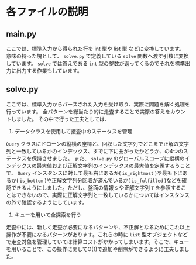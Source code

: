 # 各ファイルの説明

## main.py

ここでは、標準入力から得られた行を int 型や list 型 などに変換しています。
意味の持った塊として、 `solve.py` で定義している `solve` 関数へ渡す引数に変換しています。
`solve` では答えである `int` 型の整数が返ってくるのでそれを標準出力に出力する作業もしています。

## solve.py

ここでは、標準入力からパースされた入力を受け取り、実際に問題を解く処理を行っています。
全パターンを総当たり的に走査することで実際の答えをカウントしました。
その中で行った工夫としては、

1. データクラスを使用して捜査中のステータスを管理

  `Query` クラスにドローンの縦横の座標と、回収した文字列でどこまで正解の文字列と一致しているかのインデックス、すでに下に曲がったかどうか、の4つのステータスを保持させました。
  また、 `solve.py` のグローバルスコープに縦横のインデックスの最大値および正解文字列のインデックスの最大値を定義するうことで、 `Query` インスタンスに対して最も右にあるか( `is_rightmost` )や最も下にあるか( `is_bottom` )や正解文字列分回収が済んでいるか( `is_fulfilled` )などを確認できるようにしました。ただし、盤面の情報 `S` や正解文字列 `T` を参照することはできないので、実際に正解文字列と一致しているかについてはインスタンスの外で確認するようにしています。

1. キューを用いて全探索を行う

  走査中には、新しく走査が必要になるパターンや、不正解となるためにこれ以上操作が不要になるパターンがあります。これらの時に `list` 型オブジェクトなどで走査対象を管理していては計算コストがかかってしまいます。そこで、キューを用いることで、この操作に関してO(1)で追加や削除ができるように工夫しました。
